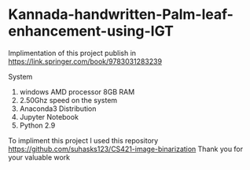 #  Kannada-handwritten-Palm-leaf-enhancement-using-IGT
 Implimentation of this project publish in 
 https://link.springer.com/book/9783031283239
 
 System 
 
 1. windows AMD processor 8GB RAM 
 2. 2.50Ghz speed on the system 
 3. Anaconda3 Distribution
 4. Jupyter Notebook
 5. Python 2.9 
  
 To impliment this project I used this repository https://github.com/suhasks123/CS421-image-binarization Thank you for your valuable work

